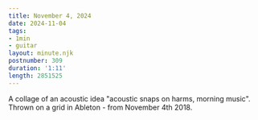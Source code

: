 ```yaml
---
title: November 4, 2024
date: 2024-11-04
tags:
- 1min
- guitar
layout: minute.njk
postnumber: 309
duration: '1:11'
length: 2851525
---
```

A collage of an acoustic idea "acoustic snaps on harms, morning music". Thrown on a grid in Ableton - from November 4th 2018.   